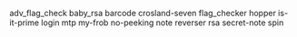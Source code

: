 adv_flag_check
baby_rsa
barcode
crosland-seven
flag_checker
hopper
is-it-prime
login
mtp
my-frob
no-peeking
note
reverser
rsa
secret-note
spin

